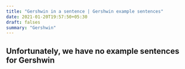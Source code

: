 ```yaml
---
title: "Gershwin in a sentence | Gershwin example sentences"
date: 2021-01-20T19:57:50+05:30
draft: falses
summary: "Gershwin"
---
```

## Unfortunately, we have no example sentences for Gershwin                 
